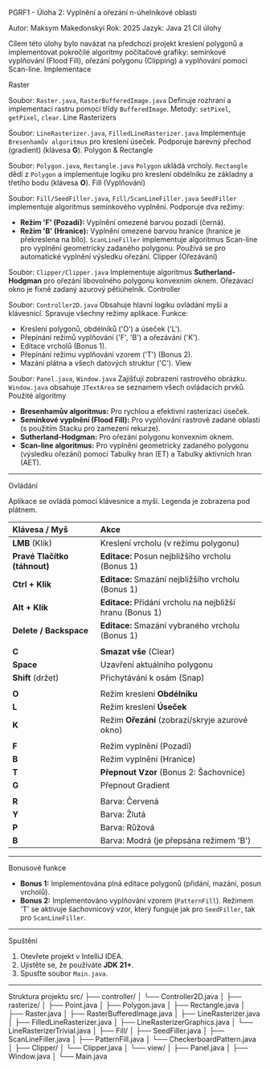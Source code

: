  PGRF1 - Úloha 2: Vyplnění a ořezání n-úhelníkové oblasti

Autor: Maksym Makedonskyi
Rok: 2025
Jazyk: Java 21
Cíl úlohy

Cílem této úlohy bylo navázat na předchozí projekt kreslení polygonů a implementovat pokročilé algoritmy počítačové grafiky: semínkové vyplňování (Flood Fill), ořezání polygonu (Clipping) a vyplňování pomocí Scan-line.
Implementace

Raster

Soubor: `Raster.java`, `RasterBufferedImage.java`
Definuje rozhraní a implementaci rastru pomocí třídy `BufferedImage`.
Metody: `setPixel`, `getPixel`, `clear`.
Line Rasterizers

Soubor: `LineRasterizer.java`, `FilledLineRasterizer.java`
Implementuje `Bresenhamův algoritmus` pro kreslení úseček.
Podporuje barevný přechod (gradient) (klávesa **G**).
Polygon & Rectangle

Soubor: `Polygon.java`, `Rectangle.java`
`Polygon` ukládá vrcholy. `Rectangle` dědí z `Polygon` a implementuje logiku pro kreslení obdélníku ze základny a třetího bodu (klávesa **O**).
Fill (Vyplňování)

Soubor: `Fill/SeedFiller.java`, `Fill/ScanLineFiller.java`
`SeedFiller` implementuje algoritmus semínkového vyplnění. Podporuje dva režimy:
* **Režim 'F' (Pozadí):** Vyplnění omezené barvou pozadí (černá).
* **Režim 'B' (Hranice):** Vyplnění omezené barvou hranice (hranice je překreslena na bílo).
  `ScanLineFiller` implementuje algoritmus Scan-line pro vyplnění geometricky zadaného polygonu. Používá se pro automatické vyplnění výsledku ořezání.
  Clipper (Ořezávání)

Soubor: `Clipper/Clipper.java`
Implementuje algoritmus **Sutherland-Hodgman** pro ořezání libovolného polygonu konvexním oknem.
Ořezávací okno je fixně zadaný azurový pětiúhelník.
Controller

Soubor: `Controller2D.java`
Obsahuje hlavní logiku ovládání myší a klávesnicí. Spravuje všechny režimy aplikace.
Funkce:
* Kreslení polygonů, obdélníků ('O') a úseček ('L').
* Přepínání režimů vyplňování ('F', 'B') a ořezávání ('K').
* Editace vrcholů (Bonus 1).
* Přepínání režimu vyplňování vzorem ('T') (Bonus 2).
* Mazání plátna a všech datových struktur ('C').
  View

Soubor: `Panel.java`, `Window.java`
Zajišťují zobrazení rastrového obrázku. `Window.java` obsahuje `JTextArea` se seznamem všech ovládacích prvků.
Použité algoritmy

* **Bresenhamův algoritmus:** Pro rychlou a efektivní rasterizaci úseček.
* **Semínkové vyplnění (Flood Fill):** Pro vyplňování rastrově zadané oblasti (s použitím Stacku pro zamezení rekurze).
* **Sutherland-Hodgman:** Pro ořezání polygonu konvexním oknem.
* **Scan-line algoritmus:** Pro vyplnění geometricky zadaného polygonu (výsledku ořezání) pomocí Tabulky hran (ET) a Tabulky aktivních hran (AET).

---

  Ovládání

Aplikace se ovládá pomocí klávesnice a myši. Legenda je zobrazena pod plátnem.

| Klávesa / Myš | Akce |
| :--- | :--- |
| **LMB** (Klik) | Kreslení vrcholu (v režimu polygonu) |
| **Pravé Tlačítko (táhnout)** | **Editace:** Posun nejbližšího vrcholu (Bonus 1) |
| **Ctrl + Klik** | **Editace:** Smazání nejbližšího vrcholu (Bonus 1) |
| **Alt + Klik** | **Editace:** Přidání vrcholu na nejbližší hranu (Bonus 1) |
| **Delete / Backspace**| **Editace:** Smazání vybraného vrcholu (Bonus 1) |
| | |
| **C** | **Smazat vše** (Clear) |
| **Space** | Uzavření aktuálního polygonu |
| **Shift** (držet) | Přichytávání k osám (Snap) |
| | |
| **O** | Režim kreslení **Obdélníku** |
| **L** | Režim kreslení **Úseček** |
| **K** | Režim **Ořezání** (zobrazí/skryje azurové okno) |
| | |
| **F** | Režim vyplnění (Pozadí) |
| **B** | Režim vyplnění (Hranice) |
| **T** | **Přepnout Vzor** (Bonus 2: Šachovnice) |
| **G** | Přepnout Gradient |
| | |
| **R** | Barva: Červená |
| **Y** | Barva: Žlutá |
| **P** | Barva: Růžová |
| **B** | Barva: Modrá (je přepsána režimem 'B') |

---

  Bonusové funkce

* **Bonus 1:** Implementována plná editace polygonů (přidání, mazání, posun vrcholů).
* **Bonus 2:** Implementováno vyplňování vzorem (`PatternFill`). Režimem 'T' se aktivuje šachovnicový vzor, který funguje jak pro `SeedFiller`, tak pro `ScanLineFiller`.

---

  Spuštění

1.  Otevřete projekt v IntelliJ IDEA.
2.  Ujistěte se, že používáte **JDK 21+**.
3.  Spusťte soubor `Main.java`.

---

 Struktura projektu
 src/
 ├── controller/
 │   └── Controller2D.java
 │
 ├── rasterize/
 │   ├── Point.java
 │   ├── Polygon.java
 │   ├── Rectangle.java
 │   ├── Raster.java
 │   ├── RasterBufferedImage.java
 │   ├── LineRasterizer.java
 │   ├── FilledLineRasterizer.java
 │   ├── LineRasterizerGraphics.java
 │   └── LineRasterizerTrivial.java
 │
 ├── Fill/
 │   ├── SeedFiller.java
 │   ├── ScanLineFiller.java
 │   ├── PatternFill.java
 │   └── CheckerboardPattern.java
 │
 ├── Clipper/
 │   └── Clipper.java
 │
 └── view/
 │   ├── Panel.java
 │   ├── Window.java
 │
 └── Main.java